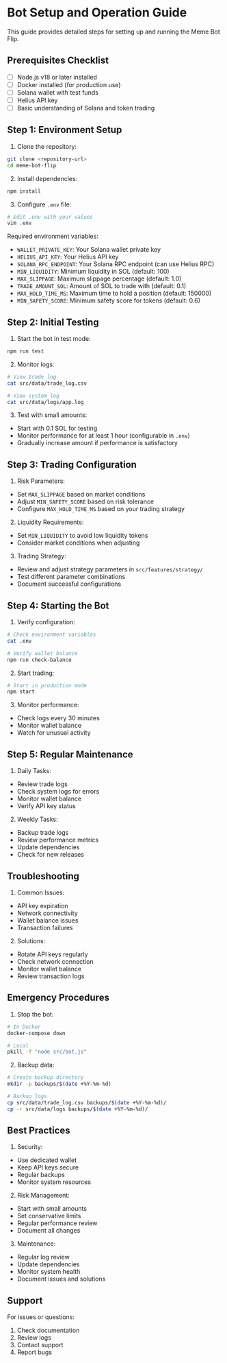# Bot Setup and Operation Guide

This guide provides detailed steps for setting up and running the Meme Bot Flip.

## Prerequisites Checklist

- [ ] Node.js v18 or later installed
- [ ] Docker installed (for production use)
- [ ] Solana wallet with test funds
- [ ] Helius API key
- [ ] Basic understanding of Solana and token trading

## Step 1: Environment Setup

1. Clone the repository:
```bash
git clone <repository-url>
cd meme-bot-flip
```

2. Install dependencies:
```bash
npm install
```

3. Configure `.env` file:
```bash
# Edit .env with your values
vim .env
```

Required environment variables:
- `WALLET_PRIVATE_KEY`: Your Solana wallet private key
- `HELIUS_API_KEY`: Your Helius API key
- `SOLANA_RPC_ENDPOINT`: Your Solana RPC endpoint (can use Helius RPC)
- `MIN_LIQUIDITY`: Minimum liquidity in SOL (default: 100)
- `MAX_SLIPPAGE`: Maximum slippage percentage (default: 1.0)
- `TRADE_AMOUNT_SOL`: Amount of SOL to trade with (default: 0.1)
- `MAX_HOLD_TIME_MS`: Maximum time to hold a position (default: 150000)
- `MIN_SAFETY_SCORE`: Minimum safety score for tokens (default: 0.6)

## Step 2: Initial Testing

1. Start the bot in test mode:
```bash
npm run test
```

2. Monitor logs:
```bash
# View trade log
cat src/data/trade_log.csv

# View system log
cat src/data/logs/app.log
```

3. Test with small amounts:
- Start with 0.1 SOL for testing
- Monitor performance for at least 1 hour (configurable in `.env`)
- Gradually increase amount if performance is satisfactory

## Step 3: Trading Configuration

1. Risk Parameters:
- Set `MAX_SLIPPAGE` based on market conditions
- Adjust `MIN_SAFETY_SCORE` based on risk tolerance
- Configure `MAX_HOLD_TIME_MS` based on your trading strategy

2. Liquidity Requirements:
- Set `MIN_LIQUIDITY` to avoid low liquidity tokens
- Consider market conditions when adjusting

3. Trading Strategy:
- Review and adjust strategy parameters in `src/features/strategy/`
- Test different parameter combinations
- Document successful configurations

## Step 4: Starting the Bot

1. Verify configuration:
```bash
# Check environment variables
cat .env

# Verify wallet balance
npm run check-balance
```

2. Start trading:
```bash
# Start in production mode
npm start
```

3. Monitor performance:
- Check logs every 30 minutes
- Monitor wallet balance
- Watch for unusual activity

## Step 5: Regular Maintenance

1. Daily Tasks:
- Review trade logs
- Check system logs for errors
- Monitor wallet balance
- Verify API key status

2. Weekly Tasks:
- Backup trade logs
- Review performance metrics
- Update dependencies
- Check for new releases

## Troubleshooting

1. Common Issues:
- API key expiration
- Network connectivity
- Wallet balance issues
- Transaction failures

2. Solutions:
- Rotate API keys regularly
- Check network connection
- Monitor wallet balance
- Review transaction logs

## Emergency Procedures

1. Stop the bot:
```bash
# In Docker
docker-compose down

# Local
pkill -f "node src/bot.js"
```

2. Backup data:
```bash
# Create backup directory
mkdir -p backups/$(date +%Y-%m-%d)

# Backup logs
cp src/data/trade_log.csv backups/$(date +%Y-%m-%d)/
cp -r src/data/logs backups/$(date +%Y-%m-%d)/
```

## Best Practices

1. Security:
- Use dedicated wallet
- Keep API keys secure
- Regular backups
- Monitor system resources

2. Risk Management:
- Start with small amounts
- Set conservative limits
- Regular performance review
- Document all changes

3. Maintenance:
- Regular log review
- Update dependencies
- Monitor system health
- Document issues and solutions

## Support

For issues or questions:
1. Check documentation
2. Review logs
3. Contact support
4. Report bugs 
